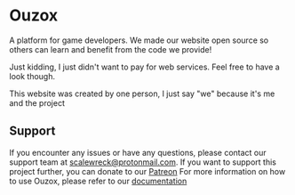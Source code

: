 # Ouzox
A platform for game developers.
We made our website open source so others can learn and benefit from the code we provide!

Just kidding, I just didn't want to pay for web services. Feel free to have a look though.

This website was created by one person, I just say "we" because it's me and the project

## Support
If you encounter any issues or have any questions, please contact our support team at scalewreck@protonmail.com.
If you want to support this project further, you can donate to our [Patreon](https://patreon.com/ouzox)
For more information on how to use Ouzox, please refer to our [documentation](https://ouzox-games.gitbook.io/ouzox-docs/)
